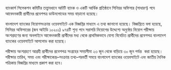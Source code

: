 ব্যাংকার্স সিলেকশন কমিটির তত্ত্বাবধানে আটটি ব্যাংক ও একটি আর্থিক প্রতিষ্ঠানে সিনিয়র অফিসার (সাধারণ) পদে আবেদনকারী প্রার্থীদের প্রবেশপত্র ডাউনলোডের সময় বাড়ানো হয়েছে।

বাংলাদেশ ব্যাংকের নিয়োগসংক্রান্ত ওয়েবসাইটে এক বিজ্ঞপ্তির মাধ্যমে এ তথ্য জানানো হয়েছে। বিজ্ঞপ্তিতে বলা হয়েছে, সিনিয়র অফিসারের (জব আইডি ১০২০১) ৯৭৪টি শূন্য পদে সরাসরি নিয়োগের উদ্দেশ্যে অনুষ্ঠেয় নিয়োগ পরীক্ষায় অংশগ্রহণের জন্য অনলাইনে আবেদনকারী প্রার্থীদের মধ্য থেকে প্রাথমিকভাবে যোগ্য বিবেচিত প্রার্থীদের প্রবেশপত্র বাংলাদেশ ব্যাংকের ওয়েবসাইটে আপলোড করা হয়েছে।

পরীক্ষায় অংশগ্রহণে আগ্রহী প্রার্থীদের প্রবেশপত্র সংগ্রহের সময়সীমা ২৩ জুন থেকে বাড়িয়ে ৩০ জুন পর্যন্ত  করা হয়েছে। পরীক্ষার তারিখ, সময় এবং পরীক্ষাকেন্দ্র–সংক্রান্ত তথ্য–পরবর্তী সময়ে বাংলাদেশ ব্যাংকের ওয়েবসাইটে এবং জাতীয় দৈনিক পত্রিকায় বিজ্ঞপ্তির মাধ্যমে প্রকাশ করা হবে।
